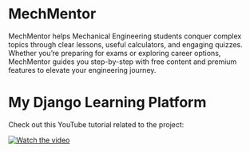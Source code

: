 # MechMentor
MechMentor helps Mechanical Engineering students conquer complex topics through clear lessons, useful calculators, and engaging quizzes. Whether you’re preparing for exams or exploring career options, MechMentor guides you step-by-step with free content and premium features to elevate your engineering journey.
# My Django Learning Platform

Check out this YouTube tutorial related to the project:

[![Watch the video](https://img.youtube.com/vi/VHz155TZs-8/0.jpg)](https://www.youtube.com/watch?v=VHz155TZs-8)
